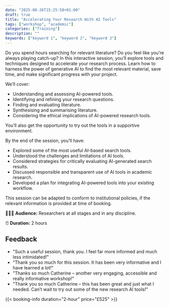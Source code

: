 ```yaml
---
date: "2025-08-26T15:25:58+01:00"
draft: true
title: "Accelerating Your Research With AI Tools"
tags: ["workshop", "academic"]
categories: ["Training"]
description: ""
keywords: ["keyword 1", "keyword 2", "keyword 3"] 
---
```


Do you spend hours searching for relevant literature? Do you feel like you’re always playing catch-up? In this interactive session, you’ll explore tools and techniques designed to accelerate your research process. Learn how to harness the power of generative AI to find the most relevant material, save time, and make significant progress with your project. 

We’ll cover:

- Understanding and assessing AI-powered tools. 
- Identifying and refining your research questions.
- Finding and evaluating literature.
- Synthesising and summarising literature.
- Considering the ethical implications of AI-powered research tools. 

You’ll also get the opportunity to try out the tools in a supportive environment. 

By the end of the session, you’ll have: 

- Explored some of the most useful AI-based search tools.
- Understood the challenges and limitations of AI tools.
- Considered strategies for critically evaluating AI-generated search results.
- Discussed responsible and transparent use of AI tools in academic research.
- Developed a plan for integrating AI-powered tools into your existing workflow. 

This session can be adapted to conform to institutional policies, if the relevant information is provided at time of booking.

👩🏽‍🎓 **Audience:** Researchers at all stages and in any discipline.

⏰ **Duration:** 2 hours

## Feedback

- "Such a useful session, thank you. I feel far more informed and much less intimidated!"
- "Thank you so much for this session. It has been very informative and I have learned a lot!"
- "Thanks so much Catherine – another very engaging, accessible and really informative workshop!"
- "Thank you so much Catherine – this has been great and just what I needed. Can’t wait to try out some of the new research AI tools!"

{{< booking-info duration="2-hour" price="£525" >}}